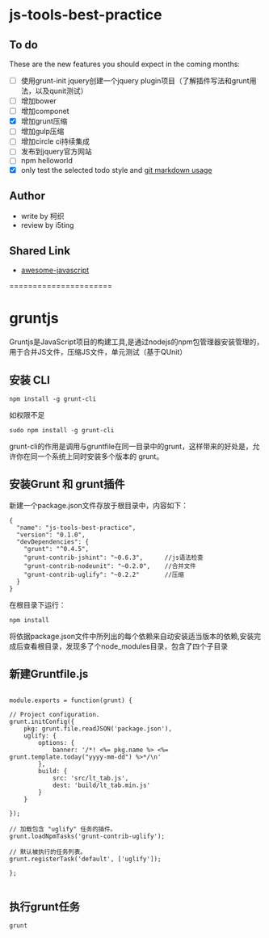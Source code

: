 js-tools-best-practice
======================


## To do

These are the new features you should expect in the coming
months:

* [ ] 使用grunt-init jquery创建一个jquery plugin项目（了解插件写法和grunt用法，以及qunit测试）
* [ ] 增加bower
* [ ] 增加componet
* [x] 增加grunt压缩
* [ ] 增加gulp压缩
* [ ] 增加circle ci持续集成
* [ ] 发布到jquery官方网站
* [ ] npm helloworld
* [x] only test the selected todo style and  [git markdown usage](https://github.com/cssmagic/blog/issues/13)

## Author

- write by 柯织
- review by i5ting


## Shared Link

- [awesome-javascript](https://github.com/sorrycc/awesome-javascript)




======================


# gruntjs

Gruntjs是JavaScript项目的构建工具,是通过nodejs的npm包管理器安装管理的，用于合并JS文件，压缩JS文件，单元测试（基于QUnit）

## 安装 CLI

	npm install -g grunt-cli

如权限不足

	sudo npm install -g grunt-cli
		
grunt-cli的作用是调用与gruntfile在同一目录中的grunt，这样带来的好处是，允许你在同一个系统上同时安装多个版本的 grunt。

## 安装Grunt 和 grunt插件

新建一个package.json文件存放于根目录中，内容如下：

	{
	  "name": "js-tools-best-practice",
	  "version": "0.1.0",
	  "devDependencies": {
	    "grunt": "^0.4.5",
	    "grunt-contrib-jshint": "~0.6.3",      //js语法检查
	    "grunt-contrib-nodeunit": "~0.2.0",    //合并文件
	    "grunt-contrib-uglify": "~0.2.2"       //压缩
	  }
	}



在根目录下运行：

	npm install
	
将依据package.json文件中所列出的每个依赖来自动安装适当版本的依赖,安装完成后查看根目录，发现多了个node_modules目录，包含了四个子目录

## 新建Gruntfile.js

```

module.exports = function(grunt) {

// Project configuration.
grunt.initConfig({
	pkg: grunt.file.readJSON('package.json'),
	uglify: {
		options: {
			banner: '/*! <%= pkg.name %> <%= grunt.template.today("yyyy-mm-dd") %>*/\n'
		},
		build: {
			src: 'src/lt_tab.js',
			dest: 'build/lt_tab.min.js'
		}
	}

});

// 加载包含 "uglify" 任务的插件。
grunt.loadNpmTasks('grunt-contrib-uglify');

// 默认被执行的任务列表。
grunt.registerTask('default', ['uglify']);

};
	
```	

## 执行grunt任务

	grunt
